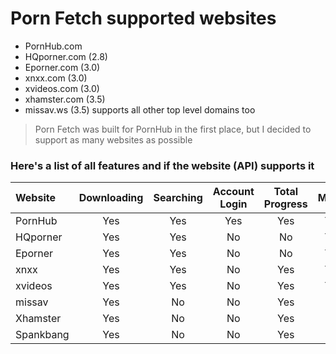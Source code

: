 # Porn Fetch supported websites
- PornHub.com
- HQporner.com (2.8) 
- Eporner.com (3.0)
- xnxx.com (3.0)
- xvideos.com (3.0)
- xhamster.com (3.5)
- missav.ws (3.5) supports all other top level domains too


> Porn Fetch was built for PornHub in the first place, but I decided to support as many websites as possible

### Here's a list of all features and if the website (API) supports it


| Website    | Downloading | Searching | Account Login | Total Progress | Model |
|:-----------|:-----------:|:---------:|:-------------:|:--------------:|:-----:|
| PornHub    |     Yes     |    Yes    |      Yes      |      Yes       |  Yes  |
| HQporner   |     Yes     |    Yes    |      No       |       No       |  Yes  |
| Eporner    |     Yes     |    Yes    |      No       |       No       |  Yes  |
| xnxx       |     Yes     |    Yes    |      No       |      Yes       |  Yes  |
| xvideos    |     Yes     |    Yes    |      No       |      Yes       |  Yes  |
| missav     |     Yes     |    No     |      No       |      Yes       |  No   | 
| Xhamster   |     Yes     |    No     |      No       |      Yes       |  No   | 
| Spankbang  |     Yes     |    No     |      No       |      Yes       |  No   |